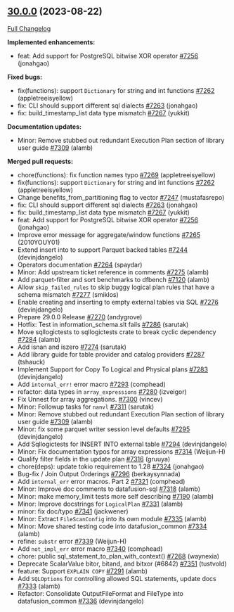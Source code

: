 <!---
  Licensed to the Apache Software Foundation (ASF) under one
  or more contributor license agreements.  See the NOTICE file
  distributed with this work for additional information
  regarding copyright ownership.  The ASF licenses this file
  to you under the Apache License, Version 2.0 (the
  "License"); you may not use this file except in compliance
  with the License.  You may obtain a copy of the License at

    http://www.apache.org/licenses/LICENSE-2.0

  Unless required by applicable law or agreed to in writing,
  software distributed under the License is distributed on an
  "AS IS" BASIS, WITHOUT WARRANTIES OR CONDITIONS OF ANY
  KIND, either express or implied.  See the License for the
  specific language governing permissions and limitations
  under the License.
-->

## [30.0.0](https://github.com/apache/datafusion/tree/30.0.0) (2023-08-22)

[Full Changelog](https://github.com/apache/datafusion/compare/29.0.0...30.0.0)

**Implemented enhancements:**

- feat: Add support for PostgreSQL bitwise XOR operator [#7256](https://github.com/apache/datafusion/pull/7256) (jonahgao)

**Fixed bugs:**

- fix(functions): support `Dictionary` for string and int functions [#7262](https://github.com/apache/datafusion/pull/7262) (appletreeisyellow)
- fix: CLI should support different sql dialects [#7263](https://github.com/apache/datafusion/pull/7263) (jonahgao)
- fix: build_timestamp_list data type mismatch [#7267](https://github.com/apache/datafusion/pull/7267) (yukkit)

**Documentation updates:**

- Minor: Remove stubbed out redundant Execution Plan section of library user guide [#7309](https://github.com/apache/datafusion/pull/7309) (alamb)

**Merged pull requests:**

- chore(functions): fix function names typo [#7269](https://github.com/apache/datafusion/pull/7269) (appletreeisyellow)
- fix(functions): support `Dictionary` for string and int functions [#7262](https://github.com/apache/datafusion/pull/7262) (appletreeisyellow)
- Change benefits_from_partitioning flag to vector [#7247](https://github.com/apache/datafusion/pull/7247) (mustafasrepo)
- fix: CLI should support different sql dialects [#7263](https://github.com/apache/datafusion/pull/7263) (jonahgao)
- fix: build_timestamp_list data type mismatch [#7267](https://github.com/apache/datafusion/pull/7267) (yukkit)
- feat: Add support for PostgreSQL bitwise XOR operator [#7256](https://github.com/apache/datafusion/pull/7256) (jonahgao)
- Improve error message for aggregate/window functions [#7265](https://github.com/apache/datafusion/pull/7265) (2010YOUY01)
- Extend insert into to support Parquet backed tables [#7244](https://github.com/apache/datafusion/pull/7244) (devinjdangelo)
- Operators documentation [#7264](https://github.com/apache/datafusion/pull/7264) (spaydar)
- Minor: Add upstream ticket reference in comments [#7275](https://github.com/apache/datafusion/pull/7275) (alamb)
- Add parquet-filter and sort benchmarks to dfbench [#7120](https://github.com/apache/datafusion/pull/7120) (alamb)
- Allow `skip_failed_rules` to skip buggy logical plan rules that have a schema mismatch [#7277](https://github.com/apache/datafusion/pull/7277) (smiklos)
- Enable creating and inserting to empty external tables via SQL [#7276](https://github.com/apache/datafusion/pull/7276) (devinjdangelo)
- Prepare 29.0.0 Release [#7270](https://github.com/apache/datafusion/pull/7270) (andygrove)
- Hotfix: Test in information_schema.slt fails [#7286](https://github.com/apache/datafusion/pull/7286) (sarutak)
- Move sqllogictests to sqllogictests crate to break cyclic dependency [#7284](https://github.com/apache/datafusion/pull/7284) (alamb)
- Add isnan and iszero [#7274](https://github.com/apache/datafusion/pull/7274) (sarutak)
- Add library guide for table provider and catalog providers [#7287](https://github.com/apache/datafusion/pull/7287) (tshauck)
- Implement Support for Copy To Logical and Physical plans [#7283](https://github.com/apache/datafusion/pull/7283) (devinjdangelo)
- Add `internal_err!` error macro [#7293](https://github.com/apache/datafusion/pull/7293) (comphead)
- refactor: data types in `array_expressions` [#7280](https://github.com/apache/datafusion/pull/7280) (izveigor)
- Fix Unnest for array aggregations. [#7300](https://github.com/apache/datafusion/pull/7300) (vincev)
- Minor: Followup tasks for `nanvl` [#7311](https://github.com/apache/datafusion/pull/7311) (sarutak)
- Minor: Remove stubbed out redundant Execution Plan section of library user guide [#7309](https://github.com/apache/datafusion/pull/7309) (alamb)
- Minor: fix some parquet writer session level defaults [#7295](https://github.com/apache/datafusion/pull/7295) (devinjdangelo)
- Add Sqllogictests for INSERT INTO external table [#7294](https://github.com/apache/datafusion/pull/7294) (devinjdangelo)
- Minor: Fix documentation typos for array expressions [#7314](https://github.com/apache/datafusion/pull/7314) (Weijun-H)
- Qualify filter fields in the update plan [#7316](https://github.com/apache/datafusion/pull/7316) (gruuya)
- chore(deps): update tokio requirement to 1.28 [#7324](https://github.com/apache/datafusion/pull/7324) (jonahgao)
- Bug-fix / Join Output Orderings [#7296](https://github.com/apache/datafusion/pull/7296) (berkaysynnada)
- Add `internal_err` error macros. Part 2 [#7321](https://github.com/apache/datafusion/pull/7321) (comphead)
- Minor: Improve doc comments to datafusion-sql [#7318](https://github.com/apache/datafusion/pull/7318) (alamb)
- Minor: make memory_limit tests more self describing [#7190](https://github.com/apache/datafusion/pull/7190) (alamb)
- Minor: Improve docstrings for `LogicalPlan` [#7331](https://github.com/apache/datafusion/pull/7331) (alamb)
- minor: fix doc/typo [#7341](https://github.com/apache/datafusion/pull/7341) (jackwener)
- Minor: Extract `FileScanConfig` into its own module [#7335](https://github.com/apache/datafusion/pull/7335) (alamb)
- Minor: Move shared testing code into datafusion_common [#7334](https://github.com/apache/datafusion/pull/7334) (alamb)
- refine: `substr` error [#7339](https://github.com/apache/datafusion/pull/7339) (Weijun-H)
- Add `not_impl_err` error macro [#7340](https://github.com/apache/datafusion/pull/7340) (comphead)
- chore: public sql_statement_to_plan_with_context() [#7268](https://github.com/apache/datafusion/pull/7268) (waynexia)
- Deprecate ScalarValue bitor, bitand, and bitxor (#6842) [#7351](https://github.com/apache/datafusion/pull/7351) (tustvold)
- feature: Support `EXPLAIN COPY` [#7291](https://github.com/apache/datafusion/pull/7291) (alamb)
- Add `SQLOptions` for controlling allowed SQL statements, update docs [#7333](https://github.com/apache/datafusion/pull/7333) (alamb)
- Refactor: Consolidate OutputFileFormat and FileType into datafusion_common [#7336](https://github.com/apache/datafusion/pull/7336) (devinjdangelo)

